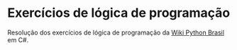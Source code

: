 # Exercícios de lógica de programação

Resolução dos exercícios de lógica de programação da [Wiki Python Brasil](https://wiki.python.org.br/ListaDeExercicios) em C#.

